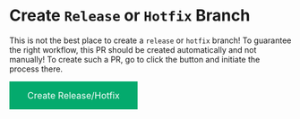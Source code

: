 <!--
##########################################################################
############################# ⚠️ ATTENTION ⚠️ ############################

⚠️ Please switch to the `Preview`-Tab and follow the instructions there ⚠️

############################# ⚠️ ATTENTION ⚠️ #############################
##########################################################################
-->

# Create `Release` or `Hotfix` Branch

This is not the best place to create a `release` or `hotfix` branch! To guarantee the right workflow, this PR should be created automatically and not manually!
To create such a PR, go to click the button and initiate the process there.

<a href="../actions/workflows/gitflow_create_release.yml" style="background-color: #04AA6D;border: none;color: white;padding: 15px 32px;text-align: center;text-decoration: none;display: inline-block;font-size: 16px;">Create Release/Hotfix<a>

## 